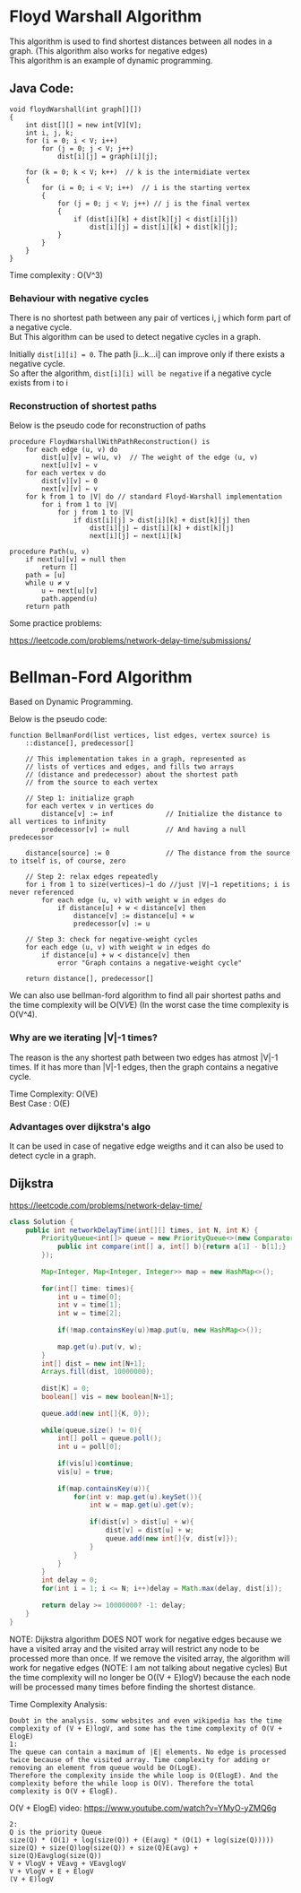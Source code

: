 # Floyd Warshall Algorithm

This algorithm is used to find shortest distances between all nodes in a graph. (This algorithm also works for negative edges) <br />
This algorithm is an example of dynamic programming.

## Java Code:

```
void floydWarshall(int graph[][]) 
{ 
    int dist[][] = new int[V][V]; 
    int i, j, k; 
    for (i = 0; i < V; i++) 
        for (j = 0; j < V; j++) 
            dist[i][j] = graph[i][j]; 
  
    for (k = 0; k < V; k++)  // k is the intermidiate vertex
    {  
        for (i = 0; i < V; i++)  // i is the starting vertex
        { 
            for (j = 0; j < V; j++) // j is the final vertex
            { 
                if (dist[i][k] + dist[k][j] < dist[i][j]) 
                    dist[i][j] = dist[i][k] + dist[k][j]; 
            } 
        } 
    }
}
```
Time complexity : O(V^3)

### Behaviour with negative cycles

 There is no shortest path between any pair of vertices i, j which form part of a negative cycle. <br />
 But This algorithm can be used to detect negative cycles in a graph. <br />
 
 Initially `dist[i][i] = 0`. The path [i...k...i] can improve only if there exists a negative cycle. <br />
 So after the algorithm, `dist[i][i] will be negative` if a negative cycle exists from i to i <br />
 
 ### Reconstruction of shortest paths
 
 Below is the pseudo code for reconstruction of paths
 
```
procedure FloydWarshallWithPathReconstruction() is
    for each edge (u, v) do
        dist[u][v] ← w(u, v)  // The weight of the edge (u, v)
        next[u][v] ← v
    for each vertex v do
        dist[v][v] ← 0
        next[v][v] ← v
    for k from 1 to |V| do // standard Floyd-Warshall implementation
        for i from 1 to |V|
            for j from 1 to |V|
                if dist[i][j] > dist[i][k] + dist[k][j] then
                    dist[i][j] ← dist[i][k] + dist[k][j]
                    next[i][j] ← next[i][k]
   
procedure Path(u, v)
    if next[u][v] = null then
        return []
    path = [u]
    while u ≠ v
        u ← next[u][v]
        path.append(u)
    return path
```
Some practice problems:

<https://leetcode.com/problems/network-delay-time/submissions/>

# Bellman-Ford Algorithm

Based on Dynamic Programming. <br/>

Below is the pseudo code:

```
function BellmanFord(list vertices, list edges, vertex source) is
    ::distance[], predecessor[]

    // This implementation takes in a graph, represented as
    // lists of vertices and edges, and fills two arrays
    // (distance and predecessor) about the shortest path
    // from the source to each vertex

    // Step 1: initialize graph
    for each vertex v in vertices do
        distance[v] := inf             // Initialize the distance to all vertices to infinity
        predecessor[v] := null         // And having a null predecessor
    
    distance[source] := 0              // The distance from the source to itself is, of course, zero

    // Step 2: relax edges repeatedly
    for i from 1 to size(vertices)−1 do //just |V|−1 repetitions; i is never referenced
        for each edge (u, v) with weight w in edges do
            if distance[u] + w < distance[v] then
                distance[v] := distance[u] + w
                predecessor[v] := u

    // Step 3: check for negative-weight cycles
    for each edge (u, v) with weight w in edges do
        if distance[u] + w < distance[v] then
            error "Graph contains a negative-weight cycle"

    return distance[], predecessor[]
```
We can also use bellman-ford algorithm to find all pair shortest paths and the time complexity will be O(V*V*E) (In the worst case the time complexity is O(V^4).

### Why are we iterating |V|-1 times?

The reason is the any shortest path between two edges has atmost |V|-1 times. If it has more than |V|-1 edges, then the graph contains a negative cycle. <br/>

Time Complexity: O(VE)  <br />
Best Case : O(E)

### Advantages over dijkstra's algo

It can be used in case of negative edge weigths and it can also be used to detect cycle in a graph.

## Dijkstra
<https://leetcode.com/problems/network-delay-time/>
```java
class Solution {
    public int networkDelayTime(int[][] times, int N, int K) {
        PriorityQueue<int[]> queue = new PriorityQueue<>(new Comparator<int[]>(){
            public int compare(int[] a, int[] b){return a[1] - b[1];}
        });
        
        Map<Integer, Map<Integer, Integer>> map = new HashMap<>();
        
        for(int[] time: times){
            int u = time[0];
            int v = time[1];
            int w = time[2];
            
            if(!map.containsKey(u))map.put(u, new HashMap<>());
            
            map.get(u).put(v, w);
        }
        int[] dist = new int[N+1];
        Arrays.fill(dist, 10000000);
        
        dist[K] = 0;
        boolean[] vis = new boolean[N+1];
        
        queue.add(new int[]{K, 0});
        
        while(queue.size() != 0){
            int[] poll = queue.poll();
            int u = poll[0];
            
            if(vis[u])continue;
            vis[u] = true;
            
            if(map.containsKey(u)){
                for(int v: map.get(u).keySet()){
                    int w = map.get(u).get(v);
                    
                    if(dist[v] > dist[u] + w){
                        dist[v] = dist[u] + w;
                        queue.add(new int[]{v, dist[v]});
                    }
                }
            }
        }
        int delay = 0;
        for(int i = 1; i <= N; i++)delay = Math.max(delay, dist[i]);
        
        return delay >= 10000000? -1: delay;
    }
}
```
NOTE: Dijkstra algorithm DOES NOT work for negative edges because we have a visited array and the visited array will restrict any node to be processed more than once. If we remove the visited array, the algorithm will work for negative edges (NOTE: I am not talking about negative cycles) But the time complexity will no longer be O((V + E)logV) because the each node will be processed many times before finding the shortest distance.

Time Complexity Analysis:
```
Doubt in the analysis. somw websites and even wikipedia has the time complexity of (V + E)logV, and some has the time complexity of O(V + ElogE)
1:
The queue can contain a maximum of |E| elements. No edge is processed twice because of the visited array. Time complexity for adding or removing an element from queue would be O(LogE).
Therefore the complexity inside the while loop is O(ElogE). And the complexity before the while loop is O(V). Therefore the total complexity is O(V + ElogE).
```
O(V + ElogE) video: <https://www.youtube.com/watch?v=YMyO-yZMQ6g>
```
2:
Q is the priority Queue
size(Q) * (O(1) + log(size(Q)) + (E(avg) * (O(1) + log(size(Q)))))
size(Q) + size(Q)log(size(Q)) + size(Q)E(avg) + size(Q)Eavglog(size(Q))
V + VlogV + VEavg + VEavglogV
V + VlogV + E + ElogV
(V + E)logV
```
  
